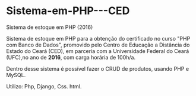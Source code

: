 # Sistema-em-PHP---CED
Sistema de estoque em PHP (2016)

Sistema de estoque em PHP para a obtenção do certificado no curso "PHP com Banco de Dados", promovido pelo Centro de Educação a Distância do Estado do Ceará (CED),
em parceria com a Universidade Federal do Ceará (UFC),no ano de **2016**, com carga horária de 100h/a.

Dentro desse sistema é possível fazer o CRUD de produtos, usando PHP e MySQL. 

Utilizo: Php, Django, Css. html. 
